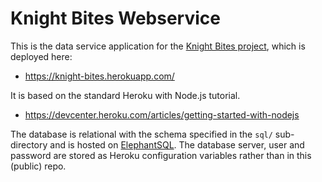 # Knight Bites Webservice

This is the data service application for the
[Knight Bites project](https://github.com/calvin-cs262-fall2021-G-Force/Project),
which is deployed here:

- <https://knight-bites.herokuapp.com/>

It is based on the standard Heroku with Node.js tutorial.

- <https://devcenter.heroku.com/articles/getting-started-with-nodejs>

The database is relational with the schema specified in the `sql/` sub-directory
and is hosted on [ElephantSQL](https://www.elephantsql.com/). The database server,
user and password are stored as Heroku configuration variables rather than in this
(public) repo.
